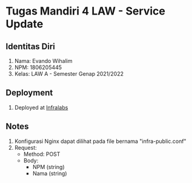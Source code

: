 # Tugas Mandiri 4 LAW - Service Update
## Identitas Diri
1. Nama: Evando Wihalim
2. NPM: 1806205445
3. Kelas: LAW A - Semester Genap 2021/2022

## Deployment
1. Deployed at [Infralabs](http://host-1806205445-port-55445.proxy.infralabs.cs.ui.ac.id/tm4/update/)

## Notes
1. Konfigurasi Nginx dapat dilihat pada file bernama "infra-public.conf"
2. Request:
    * Method: POST
    * Body:
        * NPM (string)
        * Nama (string)